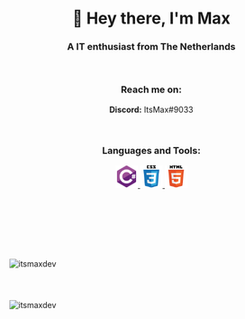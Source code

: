<h1 align="center">👋 Hey there, I'm Max</h1>
<h3 align="center">A IT enthusiast from The Netherlands</h3>
<p>&nbsp;</p>
<h3 align="center">Reach me on:</h3>
<p align="center"><strong>Discord:</strong> ItsMax#9033</p>
<p>&nbsp;</p>
<h3 align="center">Languages and Tools:</h3>
<p align="center"> <a href="https://www.w3schools.com/cs/" target="_blank" rel="noreferrer"> <img src="https://raw.githubusercontent.com/devicons/devicon/master/icons/csharp/csharp-original.svg" alt="csharp" width="40" height="40"/> </a> <a href="https://www.w3schools.com/css/" target="_blank" rel="noreferrer"> <img src="https://raw.githubusercontent.com/devicons/devicon/master/icons/css3/css3-original-wordmark.svg" alt="css3" width="40" height="40"/> </a> <a href="https://www.w3.org/html/" target="_blank" rel="noreferrer"> <img src="https://raw.githubusercontent.com/devicons/devicon/master/icons/html5/html5-original-wordmark.svg" alt="html5" width="40" height="40"/> </a> </p>
<p>&nbsp;</p>
<h1 align="center">&nbsp;</h1>
<img align="left" width="1000vw" src="https://github-readme-stats.vercel.app/api?username=itsmaxdev&count_private=true&hide_rank=true" alt="itsmaxdev" /></p>
<h1 align="center">&nbsp;</h1>
<img align="left" width="1000vw" src="https://github-readme-streak-stats.herokuapp.com/?user=itsmaxdev&" alt="itsmaxdev" />
